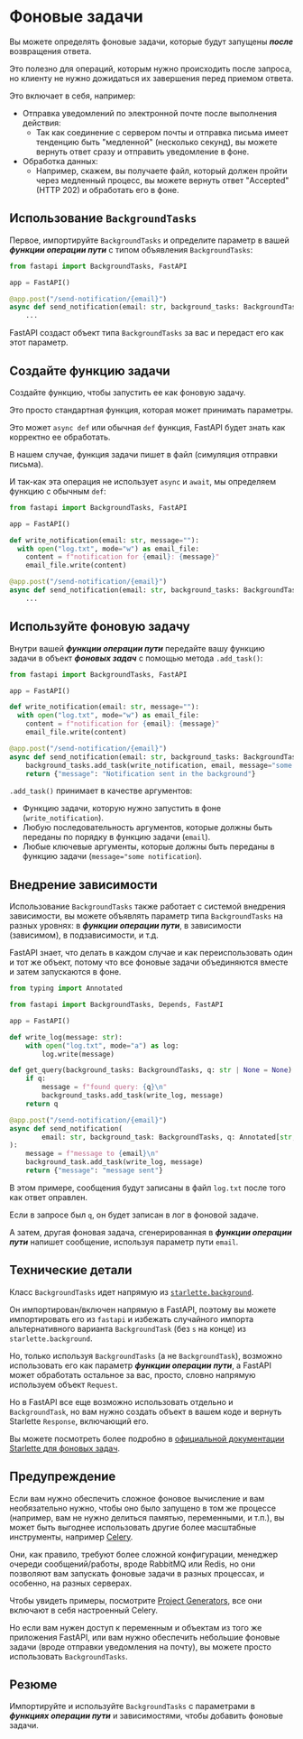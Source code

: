 # Фоновые задачи

Вы можете определять фоновые задачи, которые будут запущены ***после*** возвращения ответа.

Это полезно для операций, которым нужно происходить после запроса, но клиенту не нужно дожидаться их завершения перед
приемом ответа.

Это включает в себя, например:

* Отправка уведомлений по электронной почте после выполнения действия:
  * Так как соединение с сервером почты и отправка письма имеет тенденцию быть "медленной" (несколько секунд), вы можете
  вернуть ответ сразу и отправить уведомление в фоне.
* Обработка данных:
  * Например, скажем, вы получаете файл, который должен пройти через медленный процесс, вы можете вернуть ответ 
  "Accepted" (HTTP 202) и обработать его в фоне.

## Использование `BackgroundTasks`

Первое, импортируйте `BackgroundTasks` и определите параметр в вашей ***функции операции пути*** с типом объявления
`BackgroundTasks`:

```python
from fastapi import BackgroundTasks, FastAPI

app = FastAPI()

@app.post("/send-notification/{email}")
async def send_notification(email: str, background_tasks: BackgroundTasks):
    ...
```

FastAPI создаст объект типа `BackgroundTasks` за вас и передаст его как этот параметр.

## Создайте функцию задачи

Создайте функцию, чтобы запустить ее как фоновую задачу.

Это просто стандартная функция, которая может принимать параметры.

Это может `async def` или обычная `def` функция, FastAPI будет знать как корректно ее обработать.

В нашем случае, функция задачи пишет в файл (симуляция отправки письма).

И так-как эта операция не использует `async` и `await`, мы определяем функцию с обычным `def`:

```python
from fastapi import BackgroundTasks, FastAPI

app = FastAPI()

def write_notification(email: str, message=""):
  with open("log.txt", mode="w") as email_file:
    content = f"notification for {email}: {message}"
    email_file.write(content)  

@app.post("/send-notification/{email}")
async def send_notification(email: str, background_tasks: BackgroundTasks):
    ...
```

## Используйте фоновую задачу

Внутри вашей ***функции операции пути*** передайте вашу функцию задачи в объект ***фоновых задач*** с помощью метода 
`.add_task()`:

```python
from fastapi import BackgroundTasks, FastAPI

app = FastAPI()

def write_notification(email: str, message=""):
  with open("log.txt", mode="w") as email_file:
    content = f"notification for {email}: {message}"
    email_file.write(content)  

@app.post("/send-notification/{email}")
async def send_notification(email: str, background_tasks: BackgroundTasks):
    background_tasks.add_task(write_notification, email, message="some notification")
    return {"message": "Notification sent in the background"}
```

`.add_task()` принимает в качестве аргументов:
  * Функцию задачи, которую нужно запустить в фоне (`write_notification`).
  * Любую последовательность аргументов, которые должны быть переданы по порядку в функцию задачи (`email`).
  * Любые ключевые аргументы, которые должны быть переданы в функцию задачи (`message="some notification`).

## Внедрение зависимости

Использование `BackgroundTasks` также работает с системой внедрения зависимости, вы можете объявлять параметр типа 
`BackgroundTasks` на разных уровнях: в ***функции операции пути***, в зависимости (зависимом), в подзависимости, и т.д.

FastAPI знает, что делать в каждом случае и как переиспользовать один и тот же объект, потому что все фоновые задачи 
объединяются вместе и затем запускаются в фоне.

```python
from typing import Annotated

from fastapi import BackgroundTasks, Depends, FastAPI

app = FastAPI()

def write_log(message: str):
    with open("log.txt", mode="a") as log:
        log.write(message)

def get_query(background_tasks: BackgroundTasks, q: str | None = None):
    if q:
        message = f"found query: {q}\n"
        background_tasks.add_task(write_log, message)
    return q

@app.post("/send-notification/{email}")
async def send_notification(
        email: str, background_task: BackgroundTasks, q: Annotated[str, Depends(get_query)]
):
    message = f"message to {email}\n"
    background_task.add_task(write_log, message)
    return {"message": "message sent"}
```

В этом примере, сообщения будут записаны в файл `log.txt` после того как ответ оправлен.

Если в запросе был `q`, он будет записан в лог в фоновой задаче.

А затем, другая фоновая задача, сгенерированная в ***функции операции пути*** напишет сообщение, используя параметр
пути `email`.

## Технические детали

Класс `BackgroundTasks` идет напрямую из <a href="https://www.starlette.io/background/">`starlette.background`</a>.

Он импортирован/включен напрямую в FastAPI, поэтому вы можете импортировать его из `fastapi` и избежать случайного импорта
альтернативного варианта `BackgroundTask` (без `s` на конце) из `starlette.background`.

Но, только используя `BackgroundTasks` (а не `BackgroundTask`), возможно использовать его как параметр ***функции операции
пути***, а FastAPI может обработать остальное за вас, просто, словно напрямую используем объект `Request`.

Но в FastAPI все еще возможно использовать отдельно и `BackgroundTask`, но вам нужно создать объект в вашем коде и вернуть
Starlette `Response`, включающий его.

Вы можете посмотреть более подробно в <a href="https://www.starlette.io/background/">официальной документации Starlette
для фоновых задач</a>.

## Предупреждение

Если вам нужно обеспечить сложное фоновое вычисление и вам необязательно нужно, чтобы оно было запущено в том же процессе
(например, вам не нужно делиться памятью, переменными, и т.п.), вы может быть выгоднее использовать другие более 
масштабные инструменты, например <a href="https://docs.celeryq.dev/">Celery</a>.

Они, как правило, требуют более сложной конфигурации, менеджер очереди сообщений/работы, вроде RabbitMQ или Redis, но они
позволяют вам запускать фоновые задачи в разных процессах, и особенно, на разных серверах.

Чтобы увидеть примеры, посмотрите <a href="https://fastapi.tiangolo.com/project-generation/">Project Generators</a>, все 
они включают в себя настроенный Celery.

Но если вам нужен доступ к переменным и объектам из того же приложения FastAPI, или вам нужно обеспечить небольшие 
фоновые задачи (вроде отправки уведомления на почту), вы можете просто использовать `BackgroundTasks`.

## Резюме

Импортируйте и используйте `BackgroundTasks` с параметрами в ***функциях операции пути*** и зависимостями, чтобы добавить
фоновые задачи.